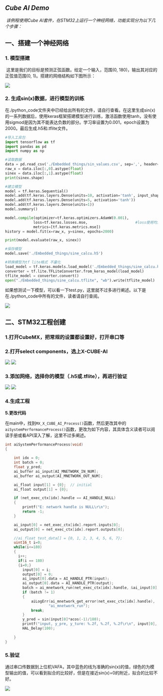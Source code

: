 ## ***Cube AI Demo***

​	*该例程使用Cube AI套件，在STM32上运行一个神经网络，功能实现分为以下几个步骤：*

## 一、搭建一个神经网络

### 1. 模型搭建

​	这里是我们的目标是预测正弦函数。给定一个输入，范围(0, 180)，输出其对应的正弦值范围(0, 1)。搭建的网络结构如下图所示：

<img src="./images/模型结构.jpg"/>

### 2. 生成sin(x)数据，进行模型的训练

​	在./python_code文件夹中已经给出所有的文件，请自行查看。在这里生成sin(x)的一系列数据后，使用keras框架搭建模型进行训练，激活函数使用tanh，没有使用sigmod是因为其不能表达负数的部分。学习率设置为0.001，epoch设置为2000。最后生成.h5和.tflite文件。

```python
#导入工具包
import tensorflow as tf
import pandas as pd
import numpy as np

#读取数据
data = pd.read_csv('./Embedded_things/sin_values.csv', sep=',', header=None)
raw_x = data.iloc[:,0].astype(float)
sinex = data.iloc[:,1].astype(float)
print(sinex.shape)

#建立模型
model = tf.keras.Sequential()
model.add(tf.keras.layers.Dense(units=10, activation='tanh', input_shape=(1,)))
model.add(tf.keras.layers.Dense(units=5, activation='tanh'))
model.add(tf.keras.layers.Dense(units=1))
model.summary()

model.compile(optimizer=tf.keras.optimizers.AdamW(0.001),
             loss=tf.keras.losses.mse,                      #loss使用均方差，刚才的分类用的交叉熵
             metrics=[tf.keras.metrics.mse])
history = model.fit(x=raw_x, y=sinex, epochs=2000)

print(model.evaluate(raw_x, sinex))

#保存模型
model.save('./Embedded_things/sine_calcu.h5')

#转换模型为tf lite格式 不量化
load_model = tf.keras.models.load_model('./Embedded_things/sine_calcu.h5')
converter = tf.lite.TFLiteConverter.from_keras_model(load_model)
tflite_model = converter.convert()
open("./Embedded_things/sine_calcu.tflite", "wb").write(tflite_model)
```

​	如果想测试一下模型，可以看一下test.py，这里就不过多进行阐述。以下是在./python_code中所有的文件，读者请自行查阅。

<img src="./images/文件.jpg"/>

## 二、STM32工程创建

### **1.打开CubeMX，把常规的设置都设置好，打开串口**等

### **2.打开select components**，选上X-CUBE-AI

<img src="./images/step0.jpg"/>

<img src="./images/step1.jpg"/>

### **3.添加网络，选择你的模型（.h5或.tflite），再进行验证**

<img src="./images/step3.jpg"/>

<img src="./images/step4.png"/>

### **4.生成工程**

**5.更改代码**

​	在main中，找到`MX_X_CUBE_AI_Process()`函数，然后更改其中的`aiSystemPerformanceProcess()`函数，更改为如下内容，其具体含义读者可以阅读手册或看API深入了解，这里不过多阐述。

```c
int aiSystemPerformanceProcess(void)
{
		
    int idx = 0;
    int batch = 0;
    float y_pred;
    ai_buffer ai_input[AI_MNETWORK_IN_NUM];
    ai_buffer ai_output[AI_MNETWORK_OUT_NUM];

    ai_float input[1] = {0};  // initial
    ai_float output[1] = {0};

    if (net_exec_ctx[idx].handle == AI_HANDLE_NULL)
    {
        printf("E: network handle is NULL\r\n");
        return -1;
    }

    ai_input[0] = net_exec_ctx[idx].report.inputs[0];
    ai_output[0] = net_exec_ctx[idx].report.outputs[0];

    //ai_float test_data[] = {0, 1, 2, 3, 4, 5, 6, 7};
    uint16_t i=0;
    while(i<=180)
    {
      i++;
      if(i == 180)
      {i=0;}
    	input[0] = i;
    	output[0] = 0;
    	ai_input[0].data = AI_HANDLE_PTR(input);
    	ai_output[0].data = AI_HANDLE_PTR(output);
    	batch = ai_mnetwork_run(net_exec_ctx[idx].handle, &ai_input[0], &ai_output[0]);
    	if (batch != 1)
    	{
    		aiLogErr(ai_mnetwork_get_error(net_exec_ctx[idx].handle),
    				"ai_mnetwork_run");
    		break;
    	}
    	y_pred = sin(input[0]*acos(-1)/180);
    	printf("input, y_pre, y_ture: %.2f, %.2f, %.2f\r\n", input[0], output[0], y_pred);
    	HAL_Delay(100);
      
    }
}
```

### **5.验证**

​	通过串口传数据到上位机VAFA，其中蓝色的线为准确的sin(x)的值，绿色的为模型输出的值，可以看到拟合的比较好，但是在接近sin(x)=0的附近，拟合的比较不好。

<img src="./images/step5.jpg"/>

